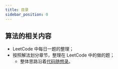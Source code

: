```yaml
---
title: 目录
sidebar_position: 0
---
```

## 算法的相关内容

- LeetCode 中每日一题的整理；
- 按照解法划分章节，整理在 LeetCode 中的做的题；
  - 整体思路沿着[代码随想录](https://www.programmercarl.com/)。

